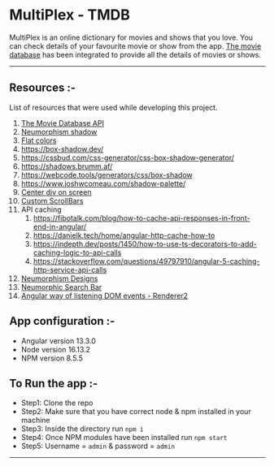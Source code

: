 # MultiPlex - TMDB

MultiPlex is an online dictionary for movies and shows that you love. You can check details of your favourite movie or
show from the app.
[The movie database](https://www.themoviedb.org/) has been integrated to provide all the details of movies or shows.

---

## Resources :-

List of resources that were used while developing this project.

1. [The Movie Database API](https://developers.themoviedb.org/3/getting-started/authentication)
2. [Neumorphism shadow](https://neumorphism.io/#e0e0e0)
3. [Flat colors](https://flatuicolors.com/)
4. https://box-shadow.dev/
5. https://cssbud.com/css-generator/css-box-shadow-generator/
6. https://shadows.brumm.af/
7. https://webcode.tools/generators/css/box-shadow
8. https://www.joshwcomeau.com/shadow-palette/
9. [Center div on screen](https://www.freecodecamp.org/news/how-to-center-anything-with-css-align-a-div-text-and-more/)
10. [Custom ScrollBars](https://ishadeed.com/article/custom-scrollbars-css/)
11. API caching
    1. https://fibotalk.com/blog/how-to-cache-api-responses-in-front-end-in-angular/
    2. https://danielk.tech/home/angular-http-cache-how-to
    3. https://indepth.dev/posts/1450/how-to-use-ts-decorators-to-add-caching-logic-to-api-calls
    4. https://stackoverflow.com/questions/49797910/angular-5-caching-http-service-api-calls
12. [Neumorphism Designs](https://appcode.app/15-css-neumorphism-design-examples-and-code/)
13. [Neumorphic Search Bar](https://codepen.io/tdtrung17693/pen/BaozOzQ)
14. [Angular way of listening DOM events - Renderer2](https://medium.com/claritydesignsystem/four-ways-of-listening-to-dom-events-in-angular-part-3-renderer2-listen-14c6fe052b59)

## App configuration :-

- Angular version 13.3.0
- Node version 16.13.2
- NPM version 8.5.5

## To Run the app :-

- Step1: Clone the repo
- Step2: Make sure that you have correct node & npm installed in your machine
- Step3: Inside the directory run ```npm i```
- Step4: Once NPM modules have been installed run ```npm start```
- Step5: Username = ```admin``` & password = ```admin```

--- 
